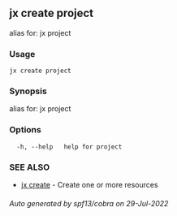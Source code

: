 ## jx create project

alias for: jx project

### Usage

```
jx create project
```

### Synopsis

alias for: jx project

### Options

```
  -h, --help   help for project
```

### SEE ALSO

* [jx create](jx_create.md)	 - Create one or more resources

###### Auto generated by spf13/cobra on 29-Jul-2022
